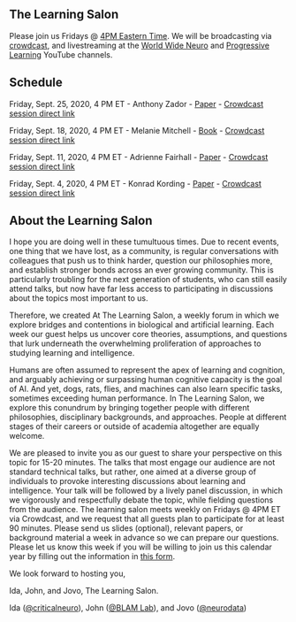 ## The Learning Salon

Please join us Fridays @ [4PM Eastern Time](https://greenwichmeantime.com/time/to/eastern-local/). We will be broadcasting via  
[crowdcast](https://www.crowdcast.io/e/learningsalon/), and livestreaming at the [World Wide Neuro](https://www.youtube.com/channel/UCRtCI0-aWSVcS4_qM6yGS7g) and [Progressive Learning](https://www.youtube.com/channel/UCd1UGOIAuWzVVz0zdXamYsg) YouTube channels.


## Schedule

Friday, Sept. 25, 2020, 4 PM ET - Anthony Zador - [Paper](https://www.nature.com/articles/s41467-019-11786-6) - [Crowdcast session direct link](https://www.crowdcast.io/e/learningsalon/4)

Friday, Sept. 18, 2020, 4 PM ET - Melanie Mitchell - [Book](melaniemitchell.me/aibook/) - [Crowdcast session direct link](https://www.crowdcast.io/e/learningsalon/3)

Friday, Sept. 11, 2020, 4 PM ET - Adrienne Fairhall - [Paper](https://www.sciencedirect.com/science/article/pii/S0959438814000361) - [Crowdcast session direct link](https://www.crowdcast.io/e/learningsalon/2)

Friday, Sept. 4, 2020, 4 PM ET - Konrad Kording - [Paper](https://journals.plos.org/ploscompbiol/article?id=10.1371/journal.pcbi.1005268) - [Crowdcast session direct link](https://www.crowdcast.io/e/learningsalon/1)

## About the Learning Salon

I hope you are doing well in these tumultuous times.  Due to recent events, one thing that we have lost, as a community, is regular conversations with colleagues that push us to think harder, question our philosophies more, and establish stronger bonds across an ever growing community.  This is particularly troubling for the next generation of students, who can still easily attend talks, but now have far less access to participating in discussions about the topics most important to us.   
 
Therefore, we created At The Learning Salon, a weekly forum in which we explore bridges and contentions in biological and artificial learning. Each week our guest helps us uncover core theories, assumptions, and questions that lurk underneath the overwhelming proliferation of approaches to studying learning and intelligence.

Humans are often assumed to represent the apex of learning and cognition, and arguably achieving or surpassing human cognitive capacity is the goal of AI. And yet, dogs, rats, flies, and machines can also learn specific tasks, sometimes exceeding human performance. In The Learning Salon, we explore this conundrum by bringing together people with different philosophies, disciplinary backgrounds, and approaches. People at different stages of their careers or outside of academia altogether are equally welcome.

We are pleased to invite you as our guest to share your perspective on this topic for 15-20 minutes. The talks that most engage our audience are not standard technical talks, but rather, one aimed at a diverse group of individuals to provoke interesting discussions about learning and intelligence. Your talk will be followed by a lively panel discussion, in which we vigorously and respectfully debate the topic, while fielding questions from the audience. The learning salon meets weekly on Fridays @ 4PM ET via Crowdcast, and we request that all guests plan to participate for at least 90 minutes. Please send us slides (optional), relevant papers, or background material a week in advance so we can prepare our questions. Please let us know this week if you will be willing to join us this calendar year by filling out the information in [this form](https://docs.google.com/document/d/1OfJ0XP2B_ohJ3GZDPHYvFOLBPZCwW9AJB7oTpV0kYXw/edit?usp=sharing).

We look forward to hosting you, 

Ida, John, and Jovo, 
The Learning Salon.

Ida ([@criticalneuro](https://twitter.com/criticalneuro)), John ([@BLAM Lab](https://twitter.com/blamlab)), and Jovo ([@neurodata](https://twitter.com/neuro_data))
